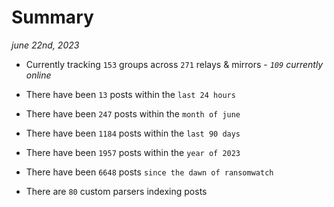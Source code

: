 
# Summary
_june 22nd, 2023_

- Currently tracking `153` groups across `271` relays & mirrors - _`109` currently online_

- There have been `13` posts within the `last 24 hours`

- There have been `247` posts within the `month of june`

- There have been `1184` posts within the `last 90 days`

- There have been `1957` posts within the `year of 2023`

- There have been `6648` posts `since the dawn of ransomwatch`

- There are `80` custom parsers indexing posts
